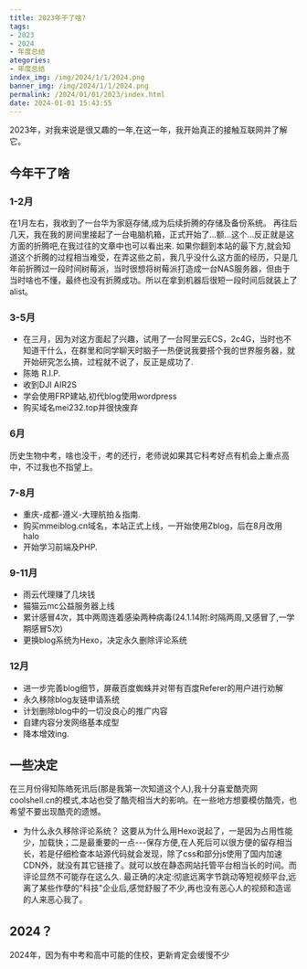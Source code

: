 ```yaml
---
title: 2023年干了啥?
tags: 
- 2023
- 2024
- 年度总结
ategories: 
- 年度总结
index_img: /img/2024/1/1/2024.png
banner_img: /img/2024/1/1/2024.png
permalink: /2024/01/01/2023/index.html
date: 2024-01-01 15:43:55
---
```

2023年，对我来说是很又趣的一年,在这一年，我开始真正的接触互联网并了解它。

## 今年干了啥

### 1-2月
在1月左右，我收到了一台华为家庭存储,成为后续折腾的存储及备份系统。
再往后几天，我在我的房间里接起了一台电脑机箱，正式开始了...额...这个...反正就是这方面的折腾吧,在我过往的文章中也可以看出来.
如果你翻到本站的最下方,就会知道这个折腾的过程相当难受，在弄这些之前，我几乎没什么这方面的经历，只是几年前折腾过一段时间树莓派，当时很想将树莓派打造成一台NAS服务器，但由于当时啥也不懂，最终也没有折腾成功。所以在拿到机器后很短一段时间后就装上了alist。

### 3-5月
* 在三月，因为对这方面起了兴趣，试用了一台阿里云ECS，2c4G，当时也不知道干什么，在群里和同学聊天时脑子一热便说我要搭个我的世界服务器，就开始研究怎么搞，过程就不说了，反正是成功了.
* 陈皓 R.I.P.
* 收到DJI AIR2S
* 学会使用FRP建站,初代blog使用wordpress
* 购买域名mei232.top并很快废弃

### 6月
历史生物中考，啥也没干，考的还行，老师说如果其它科考好点有机会上重点高中，不过我也不指望上。

### 7-8月
* 重庆-成都-遵义-大理航拍＆指南.
* 购买mmeiblog.cn域名，本站正式上线，一开始使用Zblog，后在8月改用halo
* 开始学习前端及PHP.

### 9-11月
* 雨云代理赚了几块钱
* 猫猫云mc公益服务器上线
* 累计感冒4次，其中两周连着感染两种病毒(24.1.14附:时隔两周,又感冒了,一学期感冒5次)
* 更换blog系统为Hexo，决定永久删除评论系统

### 12月
* 进一步完善blog细节，屏蔽百度蜘蛛并对带有百度Referer的用户进行劝解
* 永久移除blog友链申请系统
* 计划删除blog中的一切没良心的推广内容
* 自建内容分发网络基本成型
* 降本增效ing.

## 一些决定
在三月份得知陈皓死讯后(那是我第一次知道这个人),我十分喜爱酷壳网coolshell.cn的模式,本站也受了酷壳相当大的影响。在一些地方想要模仿酷壳，也希望不要出现酷壳的遗憾。
* 为什么永久移除评论系统？
这要从为什么用Hexo说起了，一是因为占用性能少，加载快；二是最重要的一点---保存方便,在人死后可以很方便的留存相当长，若是仔细检查本站源代码就会发现，除了css和部分js使用了国内加速CDN外，就没有其它链接了。就可以放在静态网站托管平台相当长的时间。而评论显然不可能存在这么久.
最正确的决定:彻底远离字节跳动等短视频平台,远离了某些作孽的"科技"企业后,感觉舒服了不少,再也没有恶心人的视频和造谣的人来恶心我了。

## 2024？
2024年，因为有中考和高中可能的住校，更新肯定会缓慢不少

